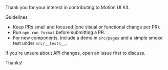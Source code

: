 Thank you for your interest in contributing to Motion UI Kit.

Guidelines

- Keep PRs small and focused (one visual or functional change per PR).
- Run `npm run format` before submitting a PR.
- For new components, include a demo in `src/pages` and a simple smoke test under `src/__tests__`.

If you're unsure about API changes, open an issue first to discuss.

Thanks!
